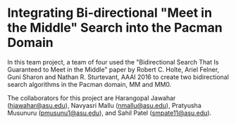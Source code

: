 # Integrating Bi-directional "Meet in the Middle" Search into the Pacman Domain

In this team project, a team of four used the "Bidirectional Search That Is Guaranteed to Meet in the Middle" paper by Robert C. Holte, Ariel Felner, Guni Sharon and Nathan R. Sturtevant, AAAI 2016 to create two bidirectional search algorithms in the Pacman domain, MM and MM0.

The collaborators for this project are Harangopal Jawahar (hjawahar@asu.edu), Navyasri Mallu (nmallu@asu.edu), Pratyusha Musunuru (pmusunu1@asu.edu), and Sahil Patel (smpate11@asu.edu).
